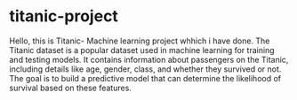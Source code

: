 # titanic-project
Hello,
this is Titanic- Machine learning project whhich i have done.
The Titanic dataset is a popular dataset used in machine learning for training and testing models. It contains information about passengers on the Titanic, including details like age, gender, class, and whether they survived or not. The goal is to build a predictive model that can determine the likelihood of survival based on these features.
